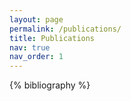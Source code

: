 ```yaml
---
layout: page
permalink: /publications/
title: Publications
nav: true
nav_order: 1
---
```


<div class="publications">

{% bibliography %}

</div>
